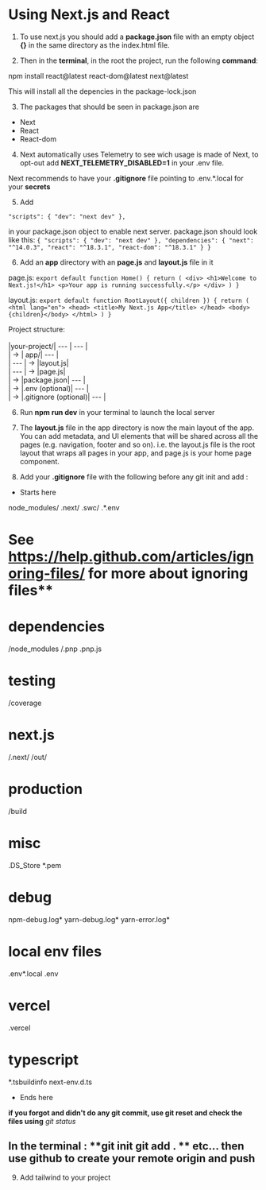# Using Next.js and React

1. To use next.js you should add a **package.json** file with an empty object **{}** in the same directory as the index.html file.

2. Then in the **terminal**, in the root the project, run the following **command**:

npm install react@latest react-dom@latest next@latest

This will install all the depencies in the package-lock.json

3. The packages that should be seen in package.json are
  - Next
  - React
  - React-dom

4. Next automatically uses Telemetry to see wich usage is made of Next, to opt-out add
**NEXT_TELEMETRY_DISABLED=1** in your .env file.

Next recommends to have your **.gitignore** file pointing to
.env.*.local
for your **secrets**

5. Add

`"scripts": {
  "dev": "next dev"
},`

in your package.json object to enable next server.
package.json should look like this:
`{
  "scripts": {
    "dev": "next dev"
  },
  "dependencies": {
    "next": "^14.0.3",
    "react": "^18.3.1",
    "react-dom": "^18.3.1"
  }
}`

6. Add an **app** directory with an **page.js** and **layout.js** file in it

page.js:
`export default function Home() {
  return (
    <div>
      <h1>Welcome to Next.js!</h1>
      <p>Your app is running successfully.</p>
    </div>
  )
}`

layout.js:
`export default function RootLayout({ children }) {
  return (
    <html lang="en">
      <head>
        <title>My Next.js App</title>
      </head>
      <body>{children}</body>
    </html>
  )
}`

Project structure: <br><br>
|your-project/|  --- | --- |<br>
| -> | app/| --- | <br>
| ---  | -> |layout.js| <br>
| ---   | -> |page.js| <br>
| -> |package.json| --- | <br>
| -> |.env (optional)| --- | <br>
| -> |.gitignore (optional)| --- | <br>

6. Run **npm run dev** in your terminal to launch the local server

7. The **layout.js** file in the app directory is now the main layout of the app. You can add metadata, and UI elements
that will be shared across all the pages (e.g. navigation, footer and so on).
i.e. the layout.js file is the root layout that wraps all pages in your app, and page.js is your home page component.

8. Add your **.gitignore** file with the following before any git init and add :

- Starts here

node_modules/
.next/
.swc/
.*.env

# See https://help.github.com/articles/ignoring-files/ for more about ignoring files**

# dependencies
/node_modules
/.pnp
.pnp.js

# testing
/coverage

# next.js
/.next/
/out/

# production
/build

# misc
.DS_Store
*.pem

# debug
npm-debug.log*
yarn-debug.log*
yarn-error.log*

# local env files
.env*.local
.env

# vercel
.vercel

# typescript
*.tsbuildinfo
next-env.d.ts

- Ends here

**if you forgot and didn't do any git commit, use **git reset** and check the files using** *git status*

## In the terminal : **git init git add . ** etc... then use github to create your remote origin and push

9. Add tailwind to your project
